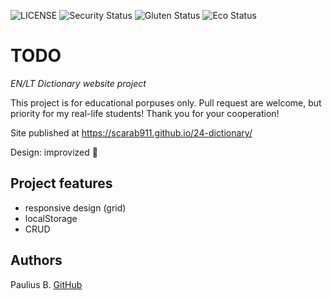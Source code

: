 ![LICENSE](https://img.shields.io/badge/license-MIT-blue.svg?style=flat-square)
![Security Status](https://img.shields.io/security-headers?label=Security&url=https%3A%2F%2Fgithub.com&style=flat-square)
![Gluten Status](https://img.shields.io/badge/Gluten-Free-green.svg)
![Eco Status](https://img.shields.io/badge/ECO-Friendly-green.svg)

# TODO

_EN/LT Dictionary website project_

This project is for educational porpuses only. Pull request are welcome, but priority for my real-life students! Thank you for your cooperation!

Site published at https://scarab911.github.io/24-dictionary/

Design: improvized 🎅

## Project features

- responsive design (grid)
- localStorage
- CRUD

## Authors

Paulius B. [GitHub](https://github.com/Scarab911)
